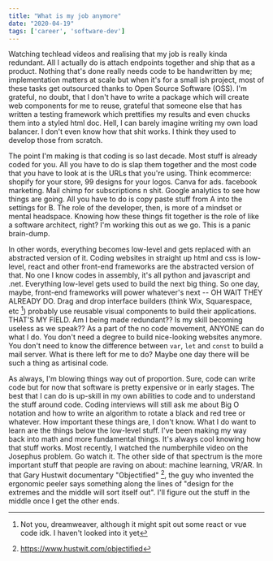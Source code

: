 ```yaml
---
title: "What is my job anymore"
date: "2020-04-19"
tags: ['career', 'software-dev']
---
```

Watching techlead videos and realising that my job is really kinda redundant.
All I actually do is attach endpoints together and ship that as a product.
Nothing that's done really needs code to be handwritten by me; implementation
matters at scale but when it's for a small ish project, most of these tasks get
outsourced thanks to Open Source Software (OSS). I'm grateful, no doubt, that
I don't have to write a package which will create web components for me to
reuse, grateful that someone else that has written a testing framework which
prettifies my results and even chucks them into a styled html doc. Hell,
I can barely imagine writing my own load balancer. I don't even know how that
shit works. I think they used to develop those from scratch.

The point I'm making is that coding is so last decade. Most stuff is already
coded for you. All you have to do is slap them together and the most code that
you have to look at is the URLs that you're using. Think ecommerce: shopify for
your store, 99 designs for your logos. Canva for ads. facebook marketing. Mail
chimp for subscriptions n shit. Google analytics to see how things are going.
All you have to do is copy paste stuff from A into the settings for B. The role
of the developer, then, is more of a mindset or mental headspace. Knowing how
these things fit together is the role of like a software architect, right? I'm
working this out as we go. This is a panic brain-dump.

In other words, everything becomes low-level and gets replaced with an
abstracted version of it. Coding websites in straight up html and css is
low-level, react and other front-end frameworks are the abstracted version of
that. No one I know codes in assembly, it's all python and javascript and .net.
Everything low-level gets used to build the next big thing. So one day, maybe,
front-end frameworks will power whatever's next -- OH WAIT THEY ALREADY DO. 
Drag and drop interface builders (think Wix, Squarespace, etc [^1]) probably 
use reusable visual components to build their applications. THAT'S MY FIELD. Am
I being made redundant?? Is my skill becoming useless as we speak?? As a part
of the no code movement, ANYONE can do what I do. You don't need a degree to
build nice-looking websites anymore. You don't need to know the difference
between `var`, `let` and `const` to build a mail server. What is there left for
me to do? Maybe one day there will be such a thing as artisinal code.

As always, I'm blowing things way out of proportion. Sure, code can write code
but for now that software is pretty expensive or in early stages. The best that
I can do is up-skill in my own abilities to code and to understand the stuff
around code. Coding interviews will still ask me about Big O notation and how
to write an algorithm to rotate a black and red tree or whatever. How important
these things are, I don't know. What I do want to learn are the things below
the low-level stuff. I've been making my way back into math and more
fundamental things. It's always cool knowing how that stuff works. Most
recently, I watched the numberphile video on the Josephus problem. Go watch it.
The other side of that spectrum is the more important stuff that people are
raving on about: machine learning, VR/AR. In that Gary Hustwit documentary
"Objectified" [^2], the guy who invented the ergonomic peeler says something 
along the lines of "design for the extremes and the middle will sort itself
out". I'll figure out the stuff in the middle once I get the other ends.

[^1]: Not you, dreamweaver, although it might spit out some react or vue code
  idk. I haven't looked into it yet

[^2]: https://www.hustwit.com/objectified
